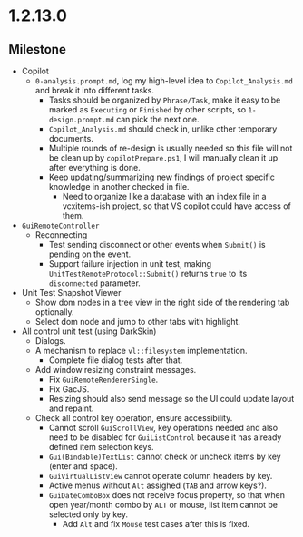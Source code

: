 # 1.2.13.0

## Milestone

- Copilot
  - `0-analysis.prompt.md`, log my high-level idea to `Copilot_Analysis.md` and break it into different tasks.
    - Tasks should be organized by `Phrase/Task`, make it easy to be marked as `Executing` or `Finished` by other scripts, so `1-design.prompt.md` can pick the next one.
    - `Copilot_Analysis.md` should check in, unlike other temporary documents.
    - Multiple rounds of re-design is usually needed so this file will not be clean up by `copilotPrepare.ps1`, I will manually clean it up after everything is done.
    - Keep updating/summarizing new findings of project specific knowledge in another checked in file.
      - Need to organize like a database with an index file in a vcxitems-ish project, so that VS copilot could have access of them.
- `GuiRemoteController`
  - Reconnecting
    - Test sending disconnect or other events when `Submit()` is pending on the event.
    - Support failure injection in unit test, making `UnitTestRemoteProtocol::Submit()` returns `true` to its `disconnected` parameter.
- Unit Test Snapshot Viewer
  - Show dom nodes in a tree view in the right side of the rendering tab optionally.
  - Select dom node and jump to other tabs with highlight.
- All control unit test (using DarkSkin)
  - Dialogs.
  - A mechanism to replace `vl::filesystem` implementation.
    - Complete file dialog tests after that.
  - Add window resizing constraint messages.
    - Fix `GuiRemoteRendererSingle`.
    - Fix GacJS.
    - Resizing should also send message so the UI could update layout and repaint.
  - Check all control key operation, ensure accessibility.
    - Cannot scroll `GuiScrollView`, key operations needed and also need to be disabled for `GuiListControl` because it has already defined item selection keys.
    - `Gui(Bindable)TextList` cannot check or uncheck items by key (enter and space).
    - `GuiVirtualListView` cannot operate column headers by key.
    - Active menus without `Alt` assighed (`TAB` and arrow keys?).
    - `GuiDateComboBox` does not receive focus property, so that when open year/month combo by `ALT` or mouse, list item cannot be selected only by key.
      - Add `Alt` and fix `Mouse` test cases after this is fixed.
